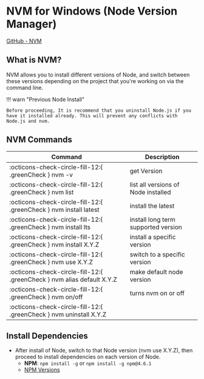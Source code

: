 # NVM for Windows (Node Version Manager)

[GitHub - NVM](https://github.com/coreybutler/nvm-windows#readme)

## What is NVM?

NVM allows you to install different versions of Node, and switch between these versions depending on the project that you're working on via the command line.

!!! warn "Previous Node Install"
  
    Before proceeding, It is recommend that you uninstall Node.js if you have it installed already. This will prevent any conflicts with Node.js and nvm.

## NVM Commands

| Command   | Description |
| --- | --- |
| :octicons-check-circle-fill-12:{ .greenCheck }  nvm -v | get Version |
| :octicons-check-circle-fill-12:{ .greenCheck } nvm list | list all versions of Node installed |
| :octicons-check-circle-fill-12:{ .greenCheck } nvm install latest | install the latest |
| :octicons-check-circle-fill-12:{ .greenCheck } nvm install lts | install long term supported version |
| :octicons-check-circle-fill-12:{ .greenCheck } nvm install X.Y.Z | install a specific version |
| :octicons-check-circle-fill-12:{ .greenCheck } nvm use X.Y.Z | switch to a specific version |
| :octicons-check-circle-fill-12:{ .greenCheck } nvm alias default X.Y.Z | make default node version |
| :octicons-check-circle-fill-12:{ .greenCheck } nvm on/off | turns nvm on or off |
| :octicons-check-circle-fill-12:{ .greenCheck } nvm uninstall X.Y.Z |

## Install Dependencies

- After install of Node, switch to that Node version (nvm use X.Y.Z), then proceed to install dependencies on each version of Node.
  - **NPM**: `npm install -g` or `npm install -g npm@4.6.1`
  - [NPM Versions](https://www.npmjs.com/package/npm?activeTab=versions)
